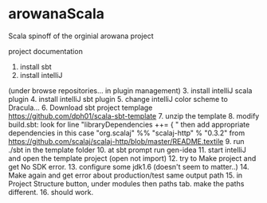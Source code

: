 arowanaScala
========

Scala spinoff of the orginial arowana project

project documentation
1. install sbt
2. install intelliJ

(under browse repositories... in plugin management)
3. install intelliJ scala plugin
4. install intelliJ sbt plugin
5. change intelliJ color scheme to Dracula...
6. Download sbt project templage https://github.com/dph01/scala-sbt-template
7. unzip the template
8. modify build.sbt: look for line "libraryDependencies ++= { " then add appropriate dependencies
in this case   "org.scalaj" %% "scalaj-http" % "0.3.2" from     https://github.com/scalaj/scalaj-http/blob/master/README.textile
9. run ./sbt in the template folder
10. at sbt prompt run gen-idea
11. start intelliJ and open the template project (open not import)
12. try to Make project and get No SDK error.
13. configure some jdk1.6 (doesn't seem to matter..)
14. Make again and get error about production/test same output path
15. in Project Structure button, under modules then paths tab. make the paths different.
16. should work.
